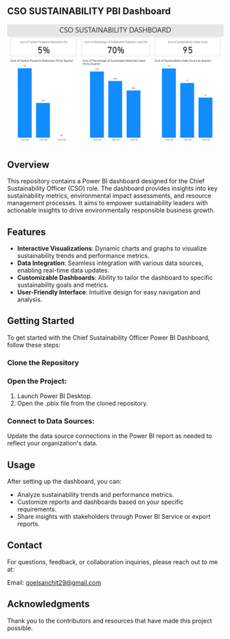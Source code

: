 ## CSO SUSTAINABILITY PBI Dashboard
![Dashboard](CSO_PBI_Dashboard.PNG)

## Overview
This repository contains a Power BI dashboard designed for the Chief Sustainability Officer (CSO) role. The dashboard provides insights into key sustainability metrics, environmental impact assessments, and resource management processes. It aims to empower sustainability leaders with actionable insights to drive environmentally responsible business growth.

## Features
- **Interactive Visualizations**: Dynamic charts and graphs to visualize sustainability trends and performance metrics.
- **Data Integration**: Seamless integration with various data sources, enabling real-time data updates.
- **Customizable Dashboards**: Ability to tailor the dashboard to specific sustainability goals and metrics.
- **User-Friendly Interface**: Intuitive design for easy navigation and analysis.

## Getting Started
To get started with the Chief Sustainability Officer Power BI Dashboard, follow these steps:

### Clone the Repository

### Open the Project:
1. Launch Power BI Desktop.
2. Open the .pbix file from the cloned repository.

### Connect to Data Sources:
Update the data source connections in the Power BI report as needed to reflect your organization's data.

## Usage
After setting up the dashboard, you can:
- Analyze sustainability trends and performance metrics.
- Customize reports and dashboards based on your specific requirements.
- Share insights with stakeholders through Power BI Service or export reports.

## Contact
For questions, feedback, or collaboration inquiries, please reach out to me at:

Email: goelsanchit29@gmail.com

## Acknowledgments
Thank you to the contributors and resources that have made this project possible.
